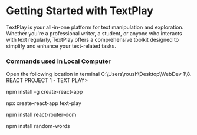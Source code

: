 # Getting Started with TextPlay

TextPlay is your all-in-one platform for text manipulation and exploration. Whether you're a professional writer, a student, or anyone who interacts with text regularly, TextPlay offers a comprehensive toolkit designed to simplify and enhance your text-related tasks.





### Commands used in Local Computer
Open the following location in terminal
C:\Users\roush\Desktop\WebDev 1\8. REACT PROJECT 1 - TEXT PLAY>

npm install -g create-react-app

npx create-react-app text-play

npm install react-router-dom

npm install random-words

